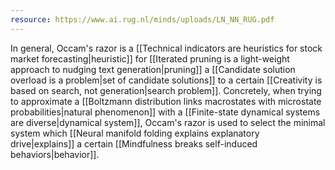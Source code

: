 ```yaml
---
resource: https://www.ai.rug.nl/minds/uploads/LN_NN_RUG.pdf
---
```


In general, Occam's razor is a [[Technical indicators are heuristics for stock market forecasting|heuristic]] for [[Iterated pruning is a light-weight approach to nudging text generation|pruning]] a [[Candidate solution overload is a problem|set of candidate solutions]] to a certain [[Creativity is based on search, not generation|search problem]]. Concretely, when trying to approximate a [[Boltzmann distribution links macrostates with microstate probabilities|natural phenomenon]] with a [[Finite-state dynamical systems are diverse|dynamical system]], Occam's razor is used to select the minimal system which [[Neural manifold folding explains explanatory drive|explains]] a certain [[Mindfulness breaks self-induced behaviors|behavior]].